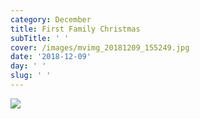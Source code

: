 ```yaml
---
category: December
title: First Family Christmas
subTitle: ' '
cover: /images/mvimg_20181209_155249.jpg
date: '2018-12-09'
day: ' '
slug: ' '
---
```

![](/images/mvimg_20181209_155249.jpg)
